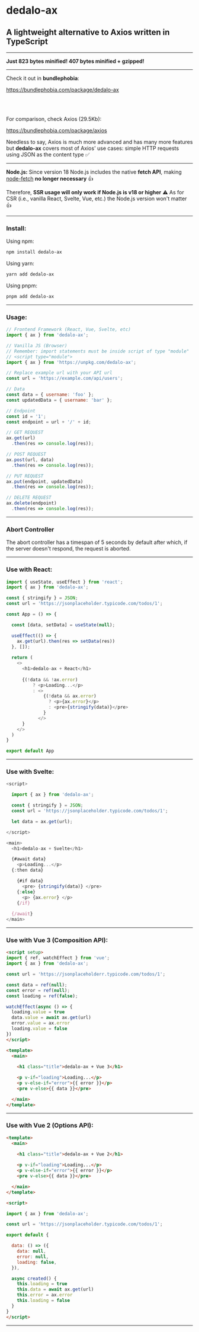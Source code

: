 # dedalo-ax

## A lightweight alternative to Axios written in TypeScript

<hr>

**Just 823 bytes minified! 407 bytes minified + gzipped!** 

<hr>

Check it out in **bundlephobia**:

<a href="https://bundlephobia.com/package/dedalo-ax" target="_blank">
  https://bundlephobia.com/package/dedalo-ax
</a>

<br><br>

For comparison, check Axios (29.5Kb):

<a href="https://bundlephobia.com/package/axios" target="_blank">
  https://bundlephobia.com/package/axios
</a>

<br>

Needless to say, Axios is much more advanced and has many more features but **dedalo-ax** covers most of Axios' use cases: simple HTTP requests using JSON as the content type ✅️

<hr>

**Node.js:** Since version 18 Node.js includes the native **fetch API**, making [node-fetch](https://www.npmjs.com/package/node-fetch) **no longer necessary** 👍️

Therefore, **SSR usage will only work if Node.js is v18 or higher** ⚠️ As for CSR (i.e., vanilla React, Svelte, Vue, etc.) the Node.js version won't matter 👍️

<hr>

### Install:


Using npm:

```sh
npm install dedalo-ax
```
Using yarn:

```sh
yarn add dedalo-ax
```
Using pnpm:

```sh
pnpm add dedalo-ax
```

<hr>

### Usage:


```js
// Frontend Framework (React, Vue, Svelte, etc)
import { ax } from 'dedalo-ax';

// Vanilla JS (Browser)
// Remember: import statements must be inside script of type "module"
// <script type="module">
import { ax } from 'https://unpkg.com/dedalo-ax';

// Replace example url with your API url
const url = 'https://example.com/api/users';

// Data
const data = { username: 'foo' };
const updatedData = { username: 'bar' };

// Endpoint
const id = '1';
const endpoint = url + '/' + id;

// GET REQUEST
ax.get(url)
  .then(res => console.log(res));

// POST REQUEST
ax.post(url, data)
  .then(res => console.log(res));

// PUT REQUEST
ax.put(endpoint, updatedData)
  .then(res => console.log(res));

// DELETE REQUEST
ax.delete(endpoint)
  .then(res => console.log(res));
```
<hr>

### Abort Controller

The abort controller has a timespan of 5 seconds by default after which, if the server doesn't respond, the request is aborted.

<hr>

### Use with React:


```js
import { useState, useEffect } from 'react';
import { ax } from 'dedalo-ax';

const { stringify } = JSON;
const url = 'https://jsonplaceholder.typicode.com/todos/1';

const App = () => {

  const [data, setData] = useState(null);

  useEffect(() => {
    ax.get(url).then(res => setData(res))
  }, []);
  
  return (
    <>
      <h1>dedalo-ax + React</h1>
      
      {(!data && !ax.error)
          ? <p>Loading...</p>
          : <>
              {(!data && ax.error) 
                ? <p>{ax.error}</p> 
                : <pre>{stringify(data)}</pre>
              }
            </>
      }    
    </>
  )
}

export default App
```

<hr>

### Use with Svelte:


```js
<script>

  import { ax } from 'dedalo-ax';

  const { stringify } = JSON;
  const url = 'https://jsonplaceholder.typicode.com/todos/1';

  let data = ax.get(url);

</script>

<main>
  <h1>dedalo-ax + Svelte</h1>

  {#await data}
    <p>Loading...</p>
  {:then data}

    {#if data}
      <pre> {stringify(data)} </pre>
    {:else}
      <p> {ax.error} </p>
    {/if}
  
  {/await}
</main>
```

<hr>

### Use with Vue 3 (Composition API):


```html
<script setup>
import { ref, watchEffect } from 'vue';
import { ax } from 'dedalo-ax';

const url = 'https://jsonplaceholderr.typicode.com/todos/1';

const data = ref(null);
const error = ref(null);
const loading = ref(false);

watchEffect(async () => {
  loading.value = true
  data.value = await ax.get(url)
  error.value = ax.error
  loading.value = false
})
</script>

<template>
  <main>
    
    <h1 class="title">dedalo-ax + Vue 3</h1>

    <p v-if="loading">Loading...</p>
    <p v-else-if="error">{{ error }}</p>
    <pre v-else>{{ data }}</pre>

  </main>
</template>
```

<hr>


### Use with Vue 2 (Options API):


```html
<template>
  <main>
    
    <h1 class="title">dedalo-ax + Vue 2</h1>

    <p v-if="loading">Loading...</p>
    <p v-else-if="error">{{ error }}</p>
    <pre v-else>{{ data }}</pre>

  </main>
</template>

<script>

import { ax } from 'dedalo-ax';

const url = 'https://jsonplaceholder.typicode.com/todos/1';

export default {

  data: () => ({
    data: null, 
    error: null,
    loading: false,
  }),

  async created() {
    this.loading = true
    this.data = await ax.get(url)
    this.error = ax.error
    this.loading = false
  }
}
</script>
```

<hr>